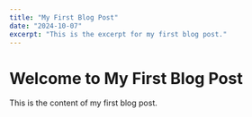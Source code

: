 ```yaml
---
title: "My First Blog Post"
date: "2024-10-07"
excerpt: "This is the excerpt for my first blog post."
---
```


# Welcome to My First Blog Post
This is the content of my first blog post.
